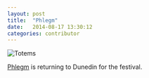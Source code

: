```yaml
---
layout: post
title:  "Phlegm"
date:   2014-08-17 13:30:12
categories: contributor
---
```


![Totems](http://1.bp.blogspot.com/-LQfM9DVBn2Q/U90r0coX1mI/AAAAAAAACyA/2UFaZKOKbnA/s1600/18+copy.jpg)

[Phlegm](http://www.phlegmcomics.com) is returning to Dunedin for the festival.


